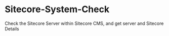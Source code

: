 # Sitecore-System-Check
Check the Sitecore Server within  Sitecore CMS, and get server and Sitecore Details
